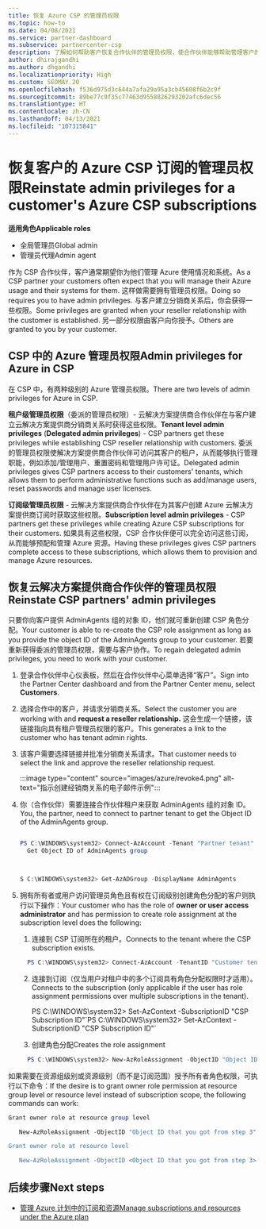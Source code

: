 ```yaml
---
title: 恢复 Azure CSP 的管理员权限
ms.topic: how-to
ms.date: 04/08/2021
ms.service: partner-dashboard
ms.subservice: partnercenter-csp
description: 了解如何帮助客户恢复合作伙伴的管理员权限，使合作伙伴能够帮助管理客户的 Azure CSP 订阅。
author: dhirajgandhi
ms.author: dhgandhi
ms.localizationpriority: High
ms.custom: SEOMAY.20
ms.openlocfilehash: f536d975d3c644a7afa29a95a3cb45608f6b2c9f
ms.sourcegitcommit: 89be77c9f35c77463d9558826293202afc6dec56
ms.translationtype: HT
ms.contentlocale: zh-CN
ms.lasthandoff: 04/13/2021
ms.locfileid: "107315841"
---
```

# <a name="reinstate-admin-privileges-for-a-customers-azure-csp-subscriptions"></a><span data-ttu-id="3e239-103">恢复客户的 Azure CSP 订阅的管理员权限</span><span class="sxs-lookup"><span data-stu-id="3e239-103">Reinstate admin privileges for a customer's Azure CSP subscriptions</span></span>  

<span data-ttu-id="3e239-104">**适用角色**</span><span class="sxs-lookup"><span data-stu-id="3e239-104">**Applicable roles**</span></span>

- <span data-ttu-id="3e239-105">全局管理员</span><span class="sxs-lookup"><span data-stu-id="3e239-105">Global admin</span></span>
- <span data-ttu-id="3e239-106">管理员代理</span><span class="sxs-lookup"><span data-stu-id="3e239-106">Admin agent</span></span>

<span data-ttu-id="3e239-107">作为 CSP 合作伙伴，客户通常期望你为他们管理 Azure 使用情况和系统。</span><span class="sxs-lookup"><span data-stu-id="3e239-107">As a CSP partner your customers often expect that you will manage their Azure usage and their systems for them.</span></span> <span data-ttu-id="3e239-108">这样做需要拥有管理员权限。</span><span class="sxs-lookup"><span data-stu-id="3e239-108">Doing so requires you to have admin privileges.</span></span> <span data-ttu-id="3e239-109">与客户建立分销商关系后，你会获得一些权限。</span><span class="sxs-lookup"><span data-stu-id="3e239-109">Some privileges are granted when your reseller relationship with the customer is established.</span></span> <span data-ttu-id="3e239-110">另一部分权限由客户向你授予。</span><span class="sxs-lookup"><span data-stu-id="3e239-110">Others are granted to you by your customer.</span></span>

## <a name="admin-privileges-for-azure-in-csp"></a><span data-ttu-id="3e239-111">CSP 中的 Azure 管理员权限</span><span class="sxs-lookup"><span data-stu-id="3e239-111">Admin privileges for Azure in CSP</span></span>

<span data-ttu-id="3e239-112">在 CSP 中，有两种级别的 Azure 管理员权限。</span><span class="sxs-lookup"><span data-stu-id="3e239-112">There are two levels of admin privileges for Azure in CSP.</span></span>

<span data-ttu-id="3e239-113">**租户级管理员权限**（委派的管理员权限）- 云解决方案提供商合作伙伴在与客户建立云解决方案提供商分销商关系时获得这些权限。</span><span class="sxs-lookup"><span data-stu-id="3e239-113">**Tenant level admin privileges** (**Delegated admin privileges**) -  CSP partners get these privileges while establishing CSP reseller relationship with customers.</span></span> <span data-ttu-id="3e239-114">委派的管理员权限使解决方案提供商合作伙伴可访问其客户的租户，从而能够执行管理职能，例如添加/管理用户、重置密码和管理用户许可证。</span><span class="sxs-lookup"><span data-stu-id="3e239-114">Delegated admin privileges gives CSP partners access to their customers' tenants, which allows them to perform administrative functions such as add/manage users, reset passwords and manage user licenses.</span></span>

<span data-ttu-id="3e239-115">**订阅级管理员权限** - 云解决方案提供商合作伙伴在为其客户创建 Azure 云解决方案提供商订阅时获取这些权限。</span><span class="sxs-lookup"><span data-stu-id="3e239-115">**Subscription level admin privileges** - CSP partners get these privileges while creating Azure CSP subscriptions for their customers.</span></span> <span data-ttu-id="3e239-116">如果具有这些权限，CSP 合作伙伴便可以完全访问这些订阅，从而能够预配和管理 Azure 资源。</span><span class="sxs-lookup"><span data-stu-id="3e239-116">Having these privileges gives CSP partners complete access to these subscriptions, which allows them to provision and manage Azure resources.</span></span>

## <a name="reinstate-csp-partners-admin-privileges"></a><span data-ttu-id="3e239-117">恢复云解决方案提供商合作伙伴的管理员权限</span><span class="sxs-lookup"><span data-stu-id="3e239-117">Reinstate CSP partners' admin privileges</span></span>

<span data-ttu-id="3e239-118">只要你向客户提供 AdminAgents 组的对象 ID，他们就可重新创建 CSP 角色分配。</span><span class="sxs-lookup"><span data-stu-id="3e239-118">Your customer is able to re-create the CSP role assignment as long as you provide the object ID of the AdminAgents group to your customer.</span></span> <span data-ttu-id="3e239-119">若要重新获得委派的管理员权限，需要与客户协作。</span><span class="sxs-lookup"><span data-stu-id="3e239-119">To regain delegated admin privileges, you need to work with your customer.</span></span>

1. <span data-ttu-id="3e239-120">登录合作伙伴中心仪表板，然后在合作伙伴中心菜单选择“客户”。</span><span class="sxs-lookup"><span data-stu-id="3e239-120">Sign into the Partner Center dashboard and from the Partner Center menu, select **Customers**.</span></span>

2. <span data-ttu-id="3e239-121">选择合作中的客户，并请求分销商关系。</span><span class="sxs-lookup"><span data-stu-id="3e239-121">Select the customer you are working with and **request a reseller relationship.**</span></span> <span data-ttu-id="3e239-122">这会生成一个链接，该链接指向具有租户管理员权限的客户。</span><span class="sxs-lookup"><span data-stu-id="3e239-122">This generates a link to the customer who has tenant admin rights.</span></span>

3. <span data-ttu-id="3e239-123">该客户需要选择链接并批准分销商关系请求。</span><span class="sxs-lookup"><span data-stu-id="3e239-123">That customer needs to select the link and approve the reseller relationship request.</span></span>

   :::image type="content" source="images/azure/revoke4.png" alt-text="指示创建经销商关系的电子邮件示例":::

4. <span data-ttu-id="3e239-125">你（合作伙伴）需要连接合作伙伴租户来获取 AdminAgents 组的对象 ID。</span><span class="sxs-lookup"><span data-stu-id="3e239-125">You, the partner, need to connect to partner tenant to get the Object ID of the AdminAgents group.</span></span>

  
    ```powershell

    PS C:\WINDOWS\system32> Connect-AzAccount -Tenant "Partner tenant"
      Get Object ID of AdminAgents group
   
    

   S C:\WINDOWS\system32> Get-AzADGroup -DisplayName AdminAgents
    ```


5. <span data-ttu-id="3e239-126">拥有所有者或用户访问管理员角色且有权在订阅级别创建角色分配的客户则执行以下操作：</span><span class="sxs-lookup"><span data-stu-id="3e239-126">Your customer who has the role of **owner or user access administrator** and has permission to create role assignment at the subscription level does the following:</span></span>


    1. <span data-ttu-id="3e239-127">连接到 CSP 订阅所在的租户。</span><span class="sxs-lookup"><span data-stu-id="3e239-127">Connects to the tenant where the CSP subscription exists.</span></span>
      ```powershell
        PS C:\WINDOWS\system32> Connect-AzAccount -TenantID "Customer tenant"
      ```

    2. <span data-ttu-id="3e239-128">连接到订阅（仅当用户对租户中的多个订阅具有角色分配权限时才适用）。</span><span class="sxs-lookup"><span data-stu-id="3e239-128">Connects to the subscription (only applicable if the user has role assignment permissions over multiple subscriptions in the tenant).</span></span>
   
         <span data-ttu-id="3e239-129">PS C:\WINDOWS\system32> Set-AzContext -SubscriptionID "CSP Subscription ID"\`</span><span class="sxs-lookup"><span data-stu-id="3e239-129">PS C:\WINDOWS\system32> Set-AzContext -SubscriptionID "CSP Subscription ID"\`</span></span>


    3. <span data-ttu-id="3e239-130">创建角色分配</span><span class="sxs-lookup"><span data-stu-id="3e239-130">Creates the role assignment</span></span>
    
    ```powershell
      PS C:\WINDOWS\system32> New-AzRoleAssignment -ObjectID "Object ID of the Admin Agents group- needs to be provided by partner" -RoleDefinitionName "Owner" -Scope "/subscriptions/CSP subscription ID"
    ```


<span data-ttu-id="3e239-131">如果需要在资源组级别或资源级别（而不是订阅范围）授予所有者角色权限，可执行以下命令：</span><span class="sxs-lookup"><span data-stu-id="3e239-131">If the desire is to grant owner role permission at resource group level or resource level instead of subscription scope, the following commands can work:</span></span>


```powershell
Grant owner role at resource group level

   New-AzRoleAssignment -ObjectID "Object ID that you got from step 3" -RoleDefinitionName Owner -Scope "/subscriptions/"SubscriptionID of CSP subscription"/resourceGroups/"Resource group name"

Grant owner role at resource level

   New-AzRoleAssignment -ObjectID <Object ID that you got from step 3> -RoleDefinitionName Owner -Scope "Resource URI"
```


## <a name="next-steps"></a><span data-ttu-id="3e239-132">后续步骤</span><span class="sxs-lookup"><span data-stu-id="3e239-132">Next steps</span></span>

- [<span data-ttu-id="3e239-133">管理 Azure 计划中的订阅和资源</span><span class="sxs-lookup"><span data-stu-id="3e239-133">Manage subscriptions and resources under the Azure plan</span></span>](azure-plan-manage.md)
